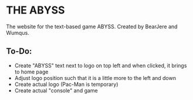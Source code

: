# THE ABYSS
The website for the text-based game ABYSS. Created by BearJere and Wumqus.

## To-Do:

* Create "ABYSS" text next to logo on top left and when clicked, it brings to home page
* Adjust logo position such that it is a little more to the left and down
* Create actual logo (Pac-Man is temporary)
* Create actual "console" and game
